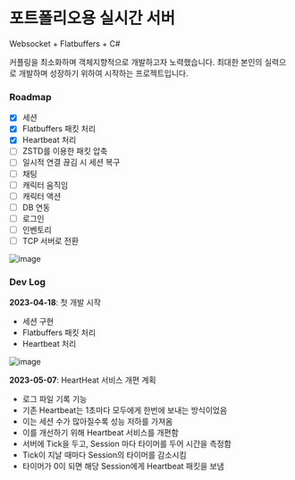# 포트폴리오용 실시간 서버

Websocket + Flatbuffers + C#

커플링을 최소화하며 객체지향적으로 개발하고자 노력했습니다. 최대한 본인의 실력으로 개발하며 성장하기 위하여 시작하는 프로젝트입니다.

### Roadmap
- [x] 세션
- [x] Flatbuffers 패킷 처리
- [x] Heartbeat 처리
- [ ] ZSTD를 이용한 패킷 압축
- [ ] 일시적 연결 끊김 시 세션 복구
- [ ] 채팅
- [ ] 캐릭터 움직임
- [ ] 캐릭터 액션
- [ ] DB 연동
- [ ] 로그인
- [ ] 인벤토리
- [ ] TCP 서버로 전환

![image](https://user-images.githubusercontent.com/42506968/232533931-aa35818e-aef2-4c5d-9e7b-5ffd2dbeae54.png)

### Dev Log
**2023-04-18**: 첫 개발 시작
- 세션 구현
- Flatbuffers 패킷 처리
- Heartbeat 처리

![image](https://user-images.githubusercontent.com/42506968/236685604-21901ee6-51c2-4d80-bf56-a3101e2365a2.gif)

**2023-05-07**: HeartHeat 서비스 개편 계획
- 로그 파일 기록 기능
- 기존 Heartbeat는 1초마다 모두에게 한번에 보내는 방식이었음
- 이는 세션 수가 많아질수록 성능 저하를 가져옴
- 이를 개선하기 위해 Heartbeat 서비스를 개편함
- 서버에 Tick을 두고, Session 마다 타이머를 두어 시간을 측정함
- Tick이 지날 때마다 Session의 타이머를 감소시킴
- 타이머가 0이 되면 해당 Session에게 Heartbeat 패킷을 보냄
